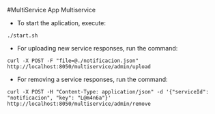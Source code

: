 #MultiService App
Multiservice

* To start the aplication, execute:
```
./start.sh
```

* For uploading new service responses, run the command:
```
curl -X POST -F "file=@./notificacion.json" http://localhost:8050/multiservice/admin/upload
```

* For removing a service responses, run the command:
```
curl -X POST -H "Content-Type: application/json" -d '{"serviceId": "notificacion", "key": "L@m4n6a"}' http://localhost:8050/multiservice/admin/remove
```
